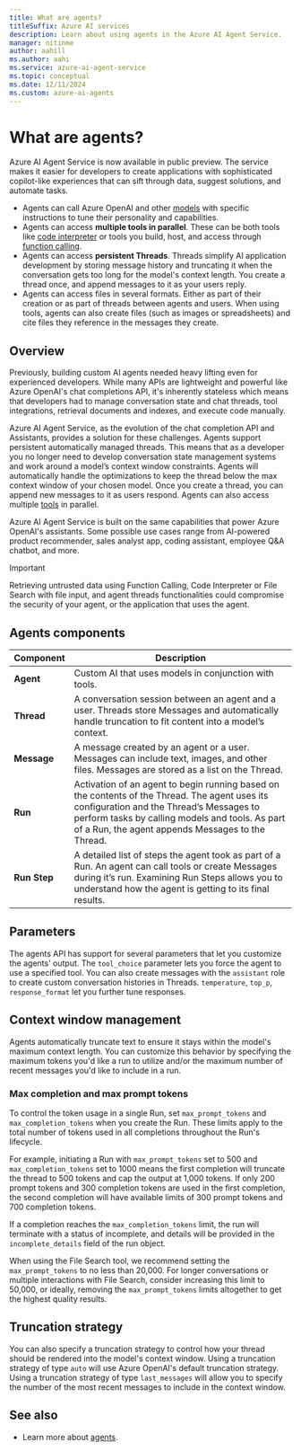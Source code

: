```yaml
---
title: What are agents?
titleSuffix: Azure AI services
description: Learn about using agents in the Azure AI Agent Service.
manager: nitinme
author: aahill
ms.author: aahi
ms.service: azure-ai-agent-service
ms.topic: conceptual
ms.date: 12/11/2024
ms.custom: azure-ai-agents
---
```


# What are agents?

Azure AI Agent Service is now available in public preview. The service makes it easier for developers to create applications with sophisticated copilot-like experiences that can sift through data, suggest solutions, and automate tasks.

* Agents can call Azure OpenAI and other [models](./model-region-support.md) with specific instructions to tune their personality and capabilities.
* Agents can access **multiple tools in parallel**. These can be both tools like [code interpreter](../how-to/tools/code-interpreter.md) <!--and [file search](../how-to/tools/file-search.md),--> or tools you build, host, and access through [function calling](../how-to/tools/function-calling.md).
* Agents can access **persistent Threads**. Threads simplify AI application development by storing message history and truncating it when the conversation gets too long for the model's context length. You create a thread once, and append messages to it as your users reply.
* Agents can access files in several formats. Either as part of their creation or as part of threads between agents and users. When using tools, agents can also create files (such as images or spreadsheets) and cite files they reference in the messages they create.

## Overview

Previously, building custom AI agents needed heavy lifting even for experienced developers. While many APIs are lightweight and powerful like Azure OpenAI's chat completions API, it's inherently stateless which means that developers had to manage conversation state and chat threads, tool integrations, retrieval documents and indexes, and execute code manually.

Azure AI Agent Service, as the evolution of the chat completion API and Assistants, provides a solution for these challenges. Agents support persistent automatically managed threads. This means that as a developer you no longer need to develop conversation state management systems and work around a model’s context window constraints. Agents will automatically handle the optimizations to keep the thread below the max context window of your chosen model. Once you create a thread, you can append new messages to it as users respond. Agents can also access multiple [tools](../how-to/tools/overview.md) in parallel.

Azure AI Agent Service is built on the same capabilities that power Azure OpenAI's assistants. Some possible use cases range from AI-powered product recommender, sales analyst app, coding assistant, employee Q&A chatbot, and more.

> [!IMPORTANT]
> Retrieving untrusted data using Function Calling, Code Interpreter or File Search with file input, and agent threads functionalities could compromise the security of your agent, or the application that uses the agent.

## Agents components

<!-- :::image type="content" source="../media/agents/agents-overview.png" alt-text="A diagram showing the components of an agent." lightbox="../media/agents/agents-overview.png"::: -->

| **Component** | **Description** |
|---|---|
| **Agent** | Custom AI that uses models in conjunction with tools. |
|**Thread** | A conversation session between an agent and a user. Threads store Messages and automatically handle truncation to fit content into a model’s context.|
| **Message** | A message created by an agent or a user. Messages can include text, images, and other files. Messages are stored as a list on the Thread. |
|**Run** | Activation of an agent to begin running based on the contents of the Thread. The agent uses its configuration and the Thread’s Messages to perform tasks by calling models and tools. As part of a Run, the agent appends Messages to the Thread.|
|**Run Step** | A detailed list of steps the agent took as part of a Run. An agent can call tools or create Messages during it’s run. Examining Run Steps allows you to understand how the agent is getting to its final results. |

<!--## Agents data access

Currently, agents, threads, messages, and files created for agents are scoped at the resource level. Therefore, anyone with access to the resource or API key access is able to read/write agents, threads, messages, and files.

We strongly recommend the following data access controls:

- Implement authorization. Before performing reads or writes on agents, threads, messages, and files, ensure that the end-user is authorized to do so.
- Restrict resource and API key access. Carefully consider who has access to resources where agents are being used, and the associated API keys.
- Routinely audit which accounts/individuals have access to the resource. API keys and resource level access enable a wide range of operations including reading and modifying messages and files.
- If you're using Azure OpenAI models, enabling [diagnostic settings](../../openai/how-to/monitor-openai.md#configure-diagnostic-settings) to allow long-term tracking of certain aspects of the Azure OpenAI resource's activity log.
-->

## Parameters

The agents API has support for several parameters that let you customize the agents' output. The `tool_choice` parameter lets you force the agent to use a specified tool. You can also create messages with the `assistant` role to create custom conversation histories in Threads. `temperature`, `top_p`, `response_format` let you further tune responses. <!-- For more information, see the [reference](../agents-reference.md#create-an-assistant) documentation. -->

## Context window management

Agents automatically truncate text to ensure it stays within the model's maximum context length. You can customize this behavior by specifying the maximum tokens you'd like a run to utilize and/or the maximum number of recent messages you'd like to include in a run.

### Max completion and max prompt tokens

To control the token usage in a single Run, set `max_prompt_tokens` and `max_completion_tokens` when you create the Run. These limits apply to the total number of tokens used in all completions throughout the Run's lifecycle.

For example, initiating a Run with `max_prompt_tokens` set to 500 and `max_completion_tokens` set to 1000 means the first completion will truncate the thread to 500 tokens and cap the output at 1,000 tokens. If only 200 prompt tokens and 300 completion tokens are used in the first completion, the second completion will have available limits of 300 prompt tokens and 700 completion tokens.

If a completion reaches the `max_completion_tokens` limit, the run will terminate with a status of incomplete, and details will be provided in the `incomplete_details` field of the run object.

When using the File Search tool, we recommend setting the `max_prompt_tokens` to no less than 20,000. For longer conversations or multiple interactions with File Search, consider increasing this limit to 50,000, or ideally, removing the `max_prompt_tokens` limits altogether to get the highest quality results.

## Truncation strategy

You can also specify a truncation strategy to control how your thread should be rendered into the model's context window. Using a truncation strategy of type `auto` will use Azure OpenAI's default truncation strategy. Using a truncation strategy of type `last_messages` will allow you to specify the number of the most recent messages to include in the context window.

## See also
* Learn more about [agents](../overview.md). <!--and [File Search](../how-to/tools/file-search.md)-->